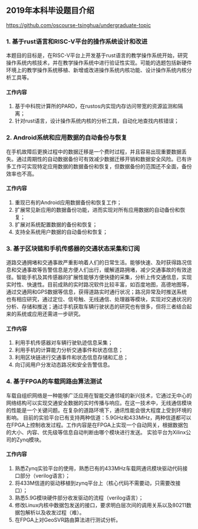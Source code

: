 ## 2019年本科毕设题目介绍

https://github.com/oscourse-tsinghua/undergraduate-topic

### 1. 基于rust语言和RISC-V平台的操作系统设计和改进

本题目的目标是，在RISC-V平台上开发基于rust语言的教学操作系统开始，研究操作系统内核技术，并在教学操作系统中进行验证性实现。可能的选题包括新硬件环境上的教学操作系统移植、新增或改进操作系统内核功能、设计操作系统内核分析工具等。

#### 工作内容

1. 基于中科院计算所的PARD，在rustos内实现内存访问带宽的资源监测和隔离；
2. 针对rust语言，设计操作系统内核的分析工具，自动化地查找内核错误；

### 2. Android系统和应用数据的自动备份与恢复

在手机故障后更换过程中的数据迁移是一个费时过程，并且容易出现重要数据丢失。通过周期性的自动数据备份可有效减少数据迁移开销和数据安全风险。已有许多工作可实现特定应用数据的数据备份和恢复，但数据备份的范围还不全面，备份效率也不高。

#### 工作内容

1. 重现已有的Android应用数据备份和恢复工作；
2. 扩展常见新应用的数据备份功能，进而实现对所有应用数据的自动备份和恢复；
3. 扩展对系统配置数据的备份和恢复；
4. 支持全系统用户数据的自动备份和恢复；

### 3. 基于区块链和手机传感器的交通状态采集和订阅

道路交通拥堵和交通事故严重影响着人们的日常生活。能够快速、及时获得路况信息和交通事故等告警信息是方便人们出行，缓解道路拥堵，减少交通事故的有效途径。智能手机及其传感器的扩展性能够方便快捷的采集，分析上传交通信息，实现实时性、快速性。目前成熟的实时路况软件比较丰富，如百度地图，高德地图等，通过交通网和GPS数据等信息，获得道路实时通行状况；路况异常及时推送系统也有相应研究，通过定位、信号触、无线通信、处理器等模块，实现对交通状况的分析、存储和推送；通过手机获取车辆行驶状态的研究也有很多，但将三者结合起来的系统或应用还需进一步研究。

#### 工作内容

1. 利用手机传感器对车辆行驶轨迹信息采集；
2. 利用手机的计算能力分析交通事件和状态信息；
3. 利用区块链进行交通事件和状态信息存储和汇总；
4. 向订阅用户分发动态路况和安全告警信息。

### 4. 基于FPGA的车载网路由算法测试

车载自组织网络是一种能够广泛应用在智能交通邻域的新兴技术，它通过无中心的网络结构可以实现交通安全数据的实时传播与响应。在这一技术中，无线通信模块的性能是一个关键问题。在复杂的道路环境下，通讯性能会很大程度上受到环境的影响。
目前的实验平台已有支持两种信道：5.9GHz和433MHz，两种信道都可以在FPGA上控制收发过程。工作内容是在FPGA上实现一个自动网关，根据数据包的大小、内容、优先级等信息自动判断由哪个模块进行发送。
实验平台为Xilinx公司的Zynq模块。

#### 工作内容

1. 熟悉Zynq实验平台的使用，熟悉已有的433MHz车载网通讯模块驱动代码接口部分（verilog语言）；
2. 将433M信道的驱动移植到zynq平台上（核心代码不需要动，只需要改接口）；
3. 熟悉5.9G模块硬件部分收发驱动的流程（verilog语言）；
4. 修改Linux内核中数据包发送的接口，要求明白层次间的调用关系以及80211数据包解析以及收发过程（难）。
5. 在FPGA上对GeoSVR路由算法进行测试分析。
